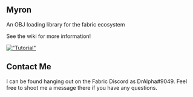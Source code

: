 ## Myron 
An OBJ loading library for the fabric ecosystem

See the wiki for more information!

[!["Tutorial"](https://img.youtube.com/vi/u5D9Xb1INys/0.jpg)](https://www.youtube.com/watch?v=u5D9Xb1INys)

## Contact Me
I can be found hanging out on the Fabric Discord as DrAlpha#9049. Feel free to shoot me a message there if you have any questions.
